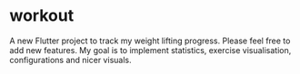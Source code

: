 # workout

A new Flutter project to track my weight lifting progress.
Please feel free to add new features. My goal is to implement statistics, exercise visualisation, configurations and nicer visuals.
